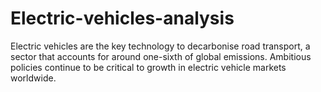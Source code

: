 # Electric-vehicles-analysis
Electric vehicles are the key technology to decarbonise road transport, a sector that accounts for around one-sixth of global emissions. Ambitious policies continue to be critical to growth in electric vehicle markets worldwide.
